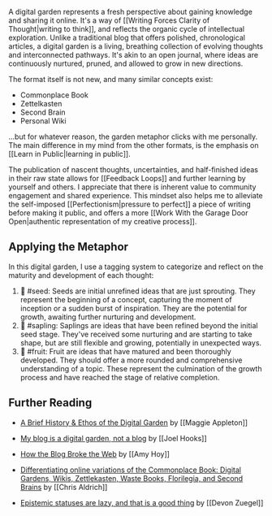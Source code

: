 A digital garden represents a fresh perspective about gaining knowledge and sharing it online. It's a way of [[Writing Forces Clarity of Thought|writing to think]], and reflects the organic cycle of intellectual exploration. Unlike a traditional blog that offers polished, chronological articles, a digital garden is a living, breathing collection of evolving thoughts and interconnected pathways. It's akin to an open journal, where ideas are continuously nurtured, pruned, and allowed to grow in new directions.

The format itself is not new, and many similar concepts exist:

- Commonplace Book
- Zettelkasten
- Second Brain
- Personal Wiki

...but for whatever reason, the garden metaphor clicks with me personally. The main difference in my mind from the other formats, is the emphasis on [[Learn in Public|learning in public]].

The publication of nascent thoughts, uncertainties, and half-finished ideas in their raw state allows for [[Feedback Loops]] and further learning by yourself and others. I appreciate that there is inherent value to community engagement and shared experience. This mindset also helps me to alleviate the self-imposed [[Perfectionism|pressure to perfect]] a piece of writing before making it public, and offers a more [[Work With the Garage Door Open|authentic representation of my creative process]].

## Applying the Metaphor

In this digital garden, I use a tagging system to categorize and reflect on the maturity and development of each thought:

1. 🌱 #seed: Seeds are initial unrefined ideas that are just sprouting. They represent the beginning of a concept, capturing the moment of inception or a sudden burst of inspiration. They are the potential for growth, awaiting further nurturing and development.
2. 🌿 #sapling: Saplings are ideas that have been refined beyond the initial seed stage. They've received some nurturing and are starting to take shape, but are still flexible and growing, potentially in unexpected ways.
3. 🍏 #fruit: Fruit are ideas that have matured and been thoroughly developed. They should offer a more rounded and comprehensive understanding of a topic. These represent the culmination of the growth process and have reached the stage of relative completion.

## Further Reading

- [A Brief History & Ethos of the Digital Garden](https://maggieappleton.com/garden-history) by [[Maggie Appleton]]

- [My blog is a digital garden, not a blog](https://joelhooks.com/digital-garden) by [[Joel Hooks]]

- [How the Blog Broke the Web](https://stackingthebricks.com/how-blogs-broke-the-web/) by [[Amy Hoy]]

- [Differentiating online variations of the Commonplace Book: Digital Gardens, Wikis, Zettlekasten, Waste Books, Florilegia, and Second Brains](https://boffosocko.com/2021/07/03/differentiating-online-variations-of-the-commonplace-book-digital-gardens-wikis-zettlekasten-waste-books-florilegia-and-second-brains/) by [[Chris Aldrich]]

- [Epistemic statuses are lazy, and that is a good thing](https://devonzuegel.com/post/epistemic-statuses-are-lazy-and-that-is-a-good-thing) by [[Devon Zuegel]]